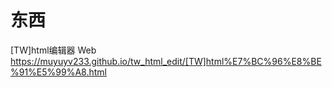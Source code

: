 # 东西
[TW]html编辑器 Web https://muyuyv233.github.io/tw_html_edit/[TW]html%E7%BC%96%E8%BE%91%E5%99%A8.html
